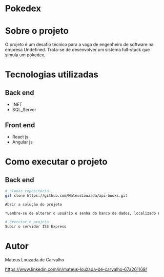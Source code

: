 # Pokedex

# Sobre o projeto

O projeto é um desafio técnico para a vaga de engenheiro de software na empresa Undefined. Trata-se de desenvolver um sistema full-stack que simula um pokedex.

# Tecnologias utilizadas
## Back end
- .NET
- SQL_Server
## Front end
- React js
- Angular js

# Como executar o projeto

## Back end 

```bash
# clonar repositório
git clone https://github.com/MateusLouzada/api-books.git

Abrir a solução do projeto

*Lembre-se de alterar o usuário e senha do banco de dados, localizado no appsettings.json

# executar o projeto
Subir o servidor ISS Express
```

# Autor

Mateus Louzada de Carvalho

https://www.linkedin.com/in/mateus-louzada-de-carvalho-67a261169/
